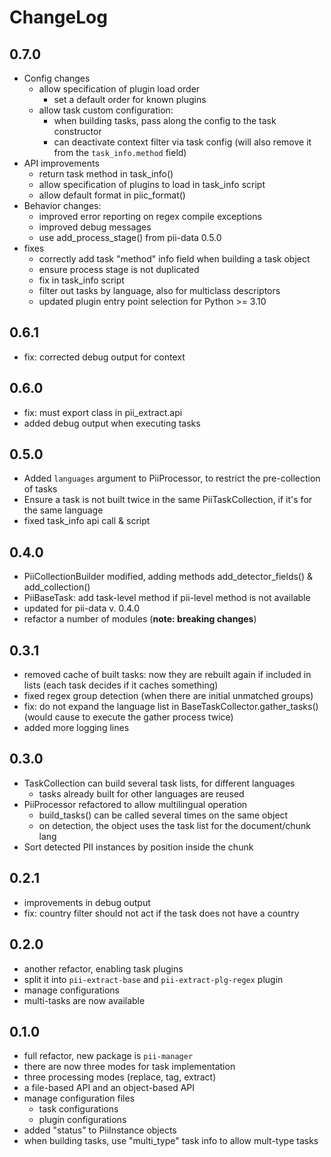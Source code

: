 # ChangeLog

## 0.7.0
 * Config changes
    - allow specification of plugin load order
	   - set a default order for known plugins
    - allow task custom configuration:
       - when building tasks, pass along the config to the task constructor
       - can deactivate context filter via task config (will also remove it from
	     the `task_info.method` field)
 * API improvements
    - return task method in task_info()
    - allow specification of plugins to load in task_info script
	- allow default format in piic_format()
 * Behavior changes:
    - improved error reporting on regex compile exceptions
    - improved debug messages
    - use add_process_stage() from pii-data 0.5.0
 * fixes
     - correctly add task "method" info field when building a task object
     - ensure process stage is not duplicated
     - fix in task_info script
     - filter out tasks by language, also for multiclass descriptors
	 - updated plugin entry point selection for Python >= 3.10

## 0.6.1
 * fix: corrected debug output for context

## 0.6.0
 * fix: must export class in pii_extract.api
 * added debug output when executing tasks

## 0.5.0
 * Added `languages` argument to PiiProcessor, to restrict the pre-collection
   of tasks
 * Ensure a task is not built twice in the same PiiTaskCollection, if it's for
   the same language
 * fixed task_info api call & script

## 0.4.0
 * PiiCollectionBuilder modified, adding methods add_detector_fields() &
   add_collection()
 * PiiBaseTask: add task-level method if pii-level method is not available
 * updated for pii-data v. 0.4.0
 * refactor a number of modules (**note: breaking changes**)

## 0.3.1
 * removed cache of built tasks: now they are rebuilt again if included
   in lists (each task decides if it caches something)
 * fixed regex group detection (when there are initial unmatched groups)
 * fix: do not expand the language list in BaseTaskCollector.gather_tasks()
   (would cause to execute the gather process twice)
 * added more logging lines

## 0.3.0
 * TaskCollection can build several task lists, for different languages
    - tasks already built for other languages are reused
 * PiiProcessor refactored to allow multilingual operation
    - build_tasks() can be called several times on the same object
    - on detection, the object uses the task list for the document/chunk lang
 * Sort detected PII instances by position inside the chunk

## 0.2.1
 * improvements in debug output
 * fix: country filter should not act if the task does not have a country

## 0.2.0
 * another refactor, enabling task plugins
 * split it into `pii-extract-base` and `pii-extract-plg-regex` plugin
 * manage configurations
 * multi-tasks are now available

## 0.1.0
 * full refactor, new package is `pii-manager`
 * there are now three modes for task implementation
 * three processing modes (replace, tag, extract)
 * a file-based API and an object-based API
 * manage configuration files
    - task configurations
    - plugin configurations
 * added "status" to PiiInstance objects
 * when building tasks, use "multi_type" task info to allow mult-type tasks
 
 
